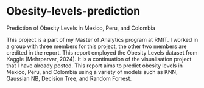 # Obesity-levels-prediction
Prediction of Obesity Levels in Mexico, Peru, and Colombia

This project is a part of my Master of Analytics program at RMIT. I worked in a group with three members for this project, the other two members are credited in the report. This report employed the Obesity Levels dataset from Kaggle (Mehrparvar, 2024). It is a continuation of the visualisation project that I have already posted. This report aims to predict obesity levels in Mexico, Peru, and Colombia using a variety of models such as KNN, Gaussian NB, Decision Tree, and Random Forrest.
